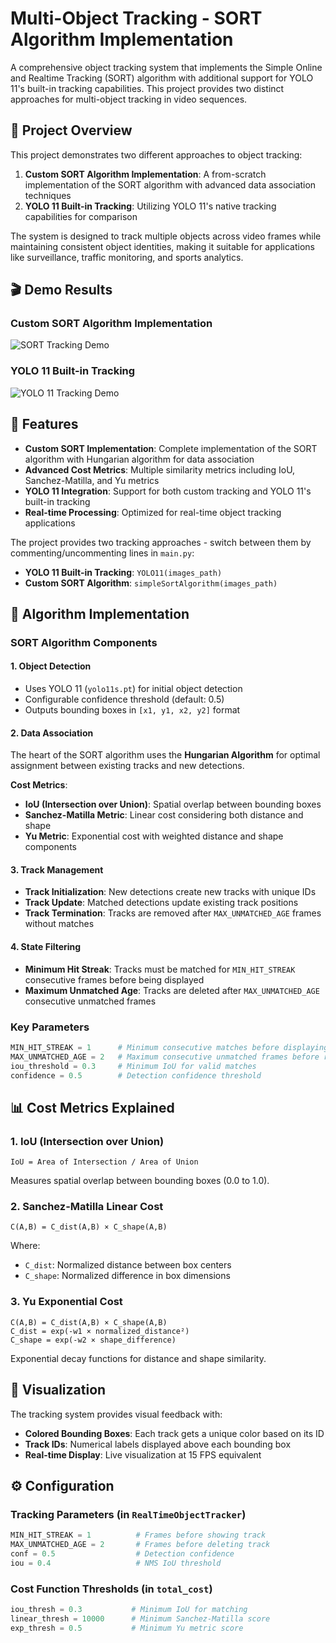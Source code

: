 # Multi-Object Tracking - SORT Algorithm Implementation

A comprehensive object tracking system that implements the Simple Online and Realtime Tracking (SORT) algorithm with additional support for YOLO 11's built-in tracking capabilities. This project provides two distinct approaches for multi-object tracking in video sequences.

## 🎯 Project Overview

This project demonstrates two different approaches to object tracking:

1. **Custom SORT Algorithm Implementation**: A from-scratch implementation of the SORT algorithm with advanced data association techniques
2. **YOLO 11 Built-in Tracking**: Utilizing YOLO 11's native tracking capabilities for comparison

The system is designed to track multiple objects across video frames while maintaining consistent object identities, making it suitable for applications like surveillance, traffic monitoring, and sports analytics.

## 🎬 Demo Results

### Custom SORT Algorithm Implementation

![SORT Tracking Demo](output/sort_tracking.gif)

### YOLO 11 Built-in Tracking

![YOLO 11 Tracking Demo](output/yolo11_tracking.gif)

## 🔧 Features

- **Custom SORT Implementation**: Complete implementation of the SORT algorithm with Hungarian algorithm for data association
- **Advanced Cost Metrics**: Multiple similarity metrics including IoU, Sanchez-Matilla, and Yu metrics
- **YOLO 11 Integration**: Support for both custom tracking and YOLO 11's built-in tracking
- **Real-time Processing**: Optimized for real-time object tracking applications

The project provides two tracking approaches - switch between them by commenting/uncommenting lines in `main.py`:

- **YOLO 11 Built-in Tracking**: `YOLO11(images_path)`
- **Custom SORT Algorithm**: `simpleSortAlgorithm(images_path)`

## 🧠 Algorithm Implementation

### SORT Algorithm Components

#### 1. Object Detection

- Uses YOLO 11 (`yolo11s.pt`) for initial object detection
- Configurable confidence threshold (default: 0.5)
- Outputs bounding boxes in `[x1, y1, x2, y2]` format

#### 2. Data Association

The heart of the SORT algorithm uses the **Hungarian Algorithm** for optimal assignment between existing tracks and new detections.

**Cost Metrics**:

- **IoU (Intersection over Union)**: Spatial overlap between bounding boxes
- **Sanchez-Matilla Metric**: Linear cost considering both distance and shape
- **Yu Metric**: Exponential cost with weighted distance and shape components

#### 3. Track Management

- **Track Initialization**: New detections create new tracks with unique IDs
- **Track Update**: Matched detections update existing track positions
- **Track Termination**: Tracks are removed after `MAX_UNMATCHED_AGE` frames without matches

#### 4. State Filtering

- **Minimum Hit Streak**: Tracks must be matched for `MIN_HIT_STREAK` consecutive frames before being displayed
- **Maximum Unmatched Age**: Tracks are deleted after `MAX_UNMATCHED_AGE` consecutive unmatched frames

### Key Parameters

```python
MIN_HIT_STREAK = 1      # Minimum consecutive matches before displaying
MAX_UNMATCHED_AGE = 2   # Maximum consecutive unmatched frames before removal
iou_threshold = 0.3     # Minimum IoU for valid matches
confidence = 0.5        # Detection confidence threshold
```

## 📊 Cost Metrics Explained

### 1. IoU (Intersection over Union)

```text
IoU = Area of Intersection / Area of Union
```

Measures spatial overlap between bounding boxes (0.0 to 1.0).

### 2. Sanchez-Matilla Linear Cost

```text
C(A,B) = C_dist(A,B) × C_shape(A,B)
```

Where:

- `C_dist`: Normalized distance between box centers
- `C_shape`: Normalized difference in box dimensions

### 3. Yu Exponential Cost

```text
C(A,B) = C_dist(A,B) × C_shape(A,B)
C_dist = exp(-w1 × normalized_distance²)
C_shape = exp(-w2 × shape_difference)
```

Exponential decay functions for distance and shape similarity.

## 🎨 Visualization

The tracking system provides visual feedback with:

- **Colored Bounding Boxes**: Each track gets a unique color based on its ID
- **Track IDs**: Numerical labels displayed above each bounding box
- **Real-time Display**: Live visualization at 15 FPS equivalent

## ⚙️ Configuration

### Tracking Parameters (in `RealTimeObjectTracker`)

```python
MIN_HIT_STREAK = 1          # Frames before showing track
MAX_UNMATCHED_AGE = 2       # Frames before deleting track
conf = 0.5                  # Detection confidence
iou = 0.4                   # NMS IoU threshold
```

### Cost Function Thresholds (in `total_cost`)

```python
iou_thresh = 0.3           # Minimum IoU for matching
linear_thresh = 10000      # Minimum Sanchez-Matilla score
exp_thresh = 0.5           # Minimum Yu metric score
```
